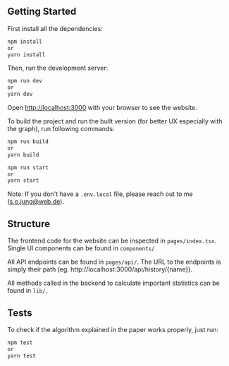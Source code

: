 
## Getting Started

First install all the dependencies:
```bash
npm install
or
yarn install
```

Then, run the development server:

```bash
npm run dev
or 
yarn dev
```

Open [http://localhost:3000](http://localhost:3000) with your browser to see the website.

To build the project and run the built version (for better UX especially with the graph), run following commands:
```bash
npm run build
or 
yarn build

npm run start
or
yarn start
```
Note: If you don't have a `.env.local` file, please reach out to me (s.o.jung@web.de). 

## Structure

The frontend code for the website can be inspected in `pages/index.tsx`. Single UI components can be found in `components/`

All API endpoints can be found in `pages/api/`. The URL to the endpoints is simply their path (eg. http://localhost:3000/api/history/{name}).

All methods called in the backend to calculate important statistics can be found in `lib/`.

## Tests

To check if the algorithm explained in the paper works properly, just run:
```bash
npm test
or 
yarn test
```